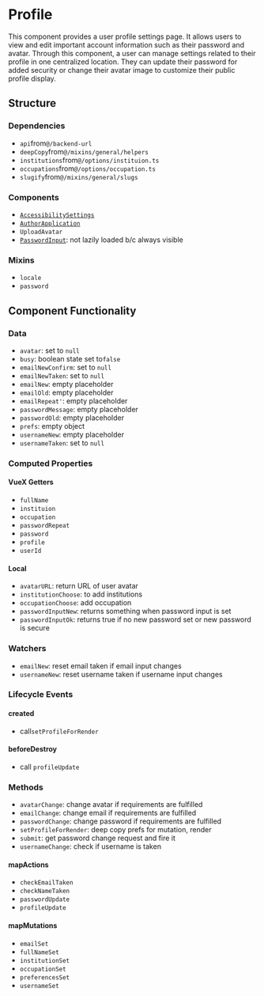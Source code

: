 Profile
===============
This  component provides a user profile settings page. It allows users to view and edit important account information such as their password and avatar. Through this component, a user can manage settings related to their profile in one centralized location. They can update their password for added security or change their avatar image to customize their public profile display.


## Structure

### Dependencies
* `api`from`@/backend-url`
* `deepCopy`from`@/mixins/general/helpers`
* `institutions`from`@/options/instituion.ts`
* `occupations`from`@/options/occupation.ts`
* `slugify`from`@/mixins/general/slugs`

### Components
- [`AccessibilitySettings`](../accessibility-settings)
- [`AuthorApplication`](../author-application)
- `UploadAvatar`
- [`PasswordInput`](../../helpers/password-input): not lazily loaded b/c always visible

### Mixins
* `locale`
* `password`

Component Functionality
---------
### Data
- `avatar`: set to `null`
- `busy`: boolean state set to`false`
- `emailNewConfirm`: set to `null`
- `emailNewTaken`: set to `null`
- `emailNew`: empty placeholder
- `emailOld`: empty placeholder
- `emailRepeat'`: empty placeholder
- `passwordMessage`: empty placeholder
- `passwordOld`: empty placeholder
- `prefs`: empty object 
- `usernameNew`: empty placeholder
- `usernameTaken`: set to `null`


### Computed Properties
#### VueX Getters

- `fullName`
- `instituion`
- `occupation`
- `passwordRepeat`
- `password`
- `profile`
- `userId`

#### Local
- `avatarURL`: return URL of user avatar 
- `institutionChoose`: to add institutions 
- `occupationChoose`: add occupation 
- `passwordInputNew`: returns something when password input is set 
- `passwordInputOk`: returns true if no new password set or new password is secure 

### Watchers
- `emailNew`: reset email taken if email input changes 
- `usernameNew`: reset username taken if username input changes 

### Lifecycle Events

#### created
- call`setProfileForRender`

#### beforeDestroy
- call `profileUpdate`

### Methods
- `avatarChange`: change avatar if requirements are fulfilled 
- `emailChange`: change email if requirements are fulfilled
- `passwordChange`: change password if requirements are fulfilled
- `setProfileForRender`: deep copy prefs for mutation, render 
- `submit`: get password change request and fire it 
- `usernameChange`: check if username is taken

#### mapActions
- `checkEmailTaken`
- `checkNameTaken`
- `passwordUpdate`
- `profileUpdate`

#### mapMutations
- `emailSet`
- `fullNameSet`
- `institutionSet`
- `occupationSet`
- `preferencesSet`
- `usernameSet`
